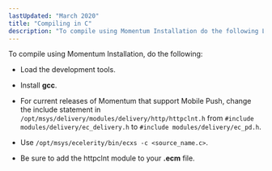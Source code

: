 ```yaml
---
lastUpdated: "March 2020"
title: "Compiling in C"
description: "To compile using Momentum Installation do the following Load the development tools Install gcc For current releases of Momentum that support Mobile Push change the include statement in opt msys delivery modules delivery http httpclnt h from include modules delivery ec delivery h to include modules delivery ec pd h..."
---
```


To compile using Momentum Installation, do the following:

*   Load the development tools.

*   Install **gcc**.

*   For current releases of Momentum that support Mobile Push, change the include statement in `/opt/msys/delivery/modules/delivery/http/httpclnt.h` from `#include modules/delivery/ec_delivery.h` to `#include modules/delivery/ec_pd.h`.

*   Use `/opt/msys/ecelerity/bin/ecxs -c <source_name.c>`.

*   Be sure to add the httpclnt module to your **.ecm** file.
